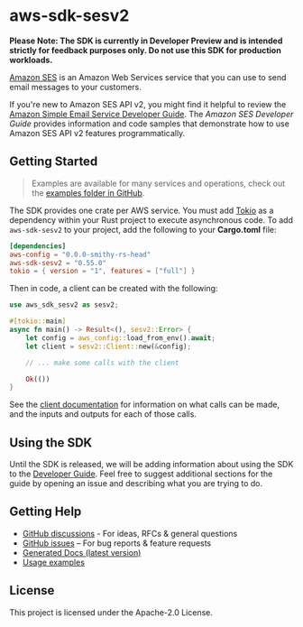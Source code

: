 # aws-sdk-sesv2

**Please Note: The SDK is currently in Developer Preview and is intended strictly for
feedback purposes only. Do not use this SDK for production workloads.**

[Amazon SES](http://aws.amazon.com/ses) is an Amazon Web Services service that you can use to send email messages to your customers.

If you're new to Amazon SES API v2, you might find it helpful to review the [Amazon Simple Email Service Developer Guide](https://docs.aws.amazon.com/ses/latest/DeveloperGuide/). The _Amazon SES Developer Guide_ provides information and code samples that demonstrate how to use Amazon SES API v2 features programmatically.

## Getting Started

> Examples are available for many services and operations, check out the
> [examples folder in GitHub](https://github.com/awslabs/aws-sdk-rust/tree/main/examples).

The SDK provides one crate per AWS service. You must add [Tokio](https://crates.io/crates/tokio)
as a dependency within your Rust project to execute asynchronous code. To add `aws-sdk-sesv2` to
your project, add the following to your **Cargo.toml** file:

```toml
[dependencies]
aws-config = "0.0.0-smithy-rs-head"
aws-sdk-sesv2 = "0.55.0"
tokio = { version = "1", features = ["full"] }
```

Then in code, a client can be created with the following:

```rust
use aws_sdk_sesv2 as sesv2;

#[tokio::main]
async fn main() -> Result<(), sesv2::Error> {
    let config = aws_config::load_from_env().await;
    let client = sesv2::Client::new(&config);

    // ... make some calls with the client

    Ok(())
}
```

See the [client documentation](https://docs.rs/aws-sdk-sesv2/latest/aws_sdk_sesv2/client/struct.Client.html)
for information on what calls can be made, and the inputs and outputs for each of those calls.

## Using the SDK

Until the SDK is released, we will be adding information about using the SDK to the
[Developer Guide](https://docs.aws.amazon.com/sdk-for-rust/latest/dg/welcome.html). Feel free to suggest
additional sections for the guide by opening an issue and describing what you are trying to do.

## Getting Help

* [GitHub discussions](https://github.com/awslabs/aws-sdk-rust/discussions) - For ideas, RFCs & general questions
* [GitHub issues](https://github.com/awslabs/aws-sdk-rust/issues/new/choose) – For bug reports & feature requests
* [Generated Docs (latest version)](https://awslabs.github.io/aws-sdk-rust/)
* [Usage examples](https://github.com/awslabs/aws-sdk-rust/tree/main/examples)

## License

This project is licensed under the Apache-2.0 License.

